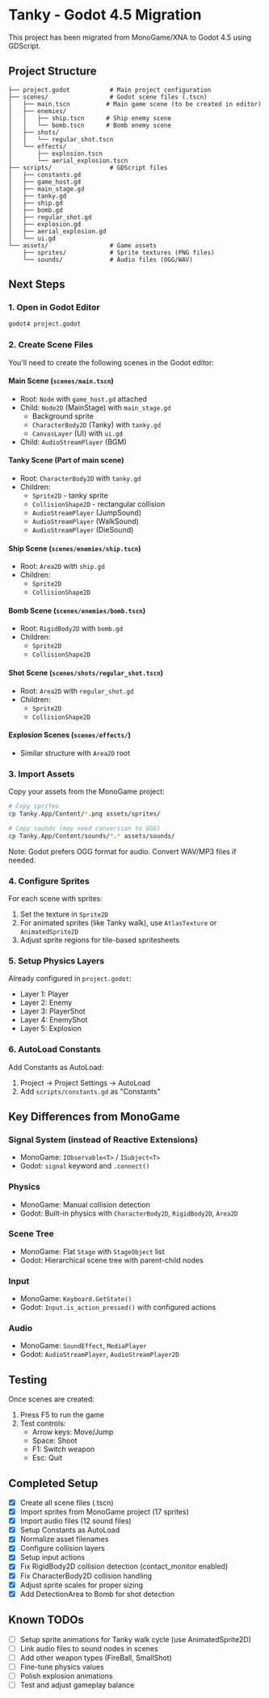 # Tanky - Godot 4.5 Migration

This project has been migrated from MonoGame/XNA to Godot 4.5 using GDScript.

## Project Structure

```
├── project.godot           # Main project configuration
├── scenes/                 # Godot scene files (.tscn)
│   ├── main.tscn          # Main game scene (to be created in editor)
│   ├── enemies/
│   │   ├── ship.tscn      # Ship enemy scene
│   │   └── bomb.tscn      # Bomb enemy scene
│   ├── shots/
│   │   └── regular_shot.tscn
│   └── effects/
│       ├── explosion.tscn
│       └── aerial_explosion.tscn
├── scripts/                # GDScript files
│   ├── constants.gd
│   ├── game_host.gd
│   ├── main_stage.gd
│   ├── tanky.gd
│   ├── ship.gd
│   ├── bomb.gd
│   ├── regular_shot.gd
│   ├── explosion.gd
│   ├── aerial_explosion.gd
│   └── ui.gd
└── assets/                 # Game assets
    ├── sprites/            # Sprite textures (PNG files)
    └── sounds/             # Audio files (OGG/WAV)
```

## Next Steps

### 1. Open in Godot Editor
```bash
godot4 project.godot
```

### 2. Create Scene Files

You'll need to create the following scenes in the Godot editor:

#### Main Scene (`scenes/main.tscn`)
- Root: `Node` with `game_host.gd` attached
- Child: `Node2D` (MainStage) with `main_stage.gd`
  - Background sprite
  - `CharacterBody2D` (Tanky) with `tanky.gd`
  - `CanvasLayer` (UI) with `ui.gd`
- Child: `AudioStreamPlayer` (BGM)

#### Tanky Scene (Part of main scene)
- Root: `CharacterBody2D` with `tanky.gd`
- Children:
  - `Sprite2D` - tanky sprite
  - `CollisionShape2D` - rectangular collision
  - `AudioStreamPlayer` (JumpSound)
  - `AudioStreamPlayer` (WalkSound)
  - `AudioStreamPlayer` (DieSound)

#### Ship Scene (`scenes/enemies/ship.tscn`)
- Root: `Area2D` with `ship.gd`
- Children:
  - `Sprite2D`
  - `CollisionShape2D`

#### Bomb Scene (`scenes/enemies/bomb.tscn`)
- Root: `RigidBody2D` with `bomb.gd`
- Children:
  - `Sprite2D`
  - `CollisionShape2D`

#### Shot Scene (`scenes/shots/regular_shot.tscn`)
- Root: `Area2D` with `regular_shot.gd`
- Children:
  - `Sprite2D`
  - `CollisionShape2D`

#### Explosion Scenes (`scenes/effects/`)
- Similar structure with `Area2D` root

### 3. Import Assets

Copy your assets from the MonoGame project:

```bash
# Copy sprites
cp Tanky.App/Content/*.png assets/sprites/

# Copy sounds (may need conversion to OGG)
cp Tanky.App/Content/sounds/*.* assets/sounds/
```

Note: Godot prefers OGG format for audio. Convert WAV/MP3 files if needed.

### 4. Configure Sprites

For each scene with sprites:
1. Set the texture in `Sprite2D`
2. For animated sprites (like Tanky walk), use `AtlasTexture` or `AnimatedSprite2D`
3. Adjust sprite regions for tile-based spritesheets

### 5. Setup Physics Layers

Already configured in `project.godot`:
- Layer 1: Player
- Layer 2: Enemy  
- Layer 3: PlayerShot
- Layer 4: EnemyShot
- Layer 5: Explosion

### 6. AutoLoad Constants

Add Constants as AutoLoad:
1. Project → Project Settings → AutoLoad
2. Add `scripts/constants.gd` as "Constants"

## Key Differences from MonoGame

### Signal System (instead of Reactive Extensions)
- MonoGame: `IObservable<T>` / `ISubject<T>`
- Godot: `signal` keyword and `.connect()`

### Physics
- MonoGame: Manual collision detection
- Godot: Built-in physics with `CharacterBody2D`, `RigidBody2D`, `Area2D`

### Scene Tree
- MonoGame: Flat `Stage` with `StageObject` list
- Godot: Hierarchical scene tree with parent-child nodes

### Input
- MonoGame: `Keyboard.GetState()`
- Godot: `Input.is_action_pressed()` with configured actions

### Audio
- MonoGame: `SoundEffect`, `MediaPlayer`
- Godot: `AudioStreamPlayer`, `AudioStreamPlayer2D`

## Testing

Once scenes are created:
1. Press F5 to run the game
2. Test controls:
   - Arrow keys: Move/Jump
   - Space: Shoot
   - F1: Switch weapon
   - Esc: Quit

## Completed Setup

- [x] Create all scene files (.tscn)
- [x] Import sprites from MonoGame project (17 sprites)
- [x] Import audio files (12 sound files)
- [x] Setup Constants as AutoLoad
- [x] Normalize asset filenames
- [x] Configure collision layers
- [x] Setup input actions
- [x] Fix RigidBody2D collision detection (contact_monitor enabled)
- [x] Fix CharacterBody2D collision handling
- [x] Adjust sprite scales for proper sizing
- [x] Add DetectionArea to Bomb for shot detection

## Known TODOs

- [ ] Setup sprite animations for Tanky walk cycle (use AnimatedSprite2D)
- [ ] Link audio files to sound nodes in scenes
- [ ] Add other weapon types (FireBall, SmallShot)
- [ ] Fine-tune physics values
- [ ] Polish explosion animations
- [ ] Test and adjust gameplay balance
